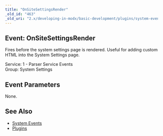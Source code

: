```yaml
---
title: "OnSiteSettingsRender"
_old_id: "463"
_old_uri: "2.x/developing-in-modx/basic-development/plugins/system-events/onsitesettingsrender"
---
```


Event: OnSiteSettingsRender
---------------------------

Fires before the system settings page is rendered. Useful for adding custom HTML into the System Settings page.

Service: 1 - Parser Service Events   
Group: System Settings

Event Parameters
----------------

None.

See Also
--------

- [System Events](developing-in-modx/basic-development/plugins/system-events "System Events")
- [Plugins](developing-in-modx/basic-development/plugins "Plugins")